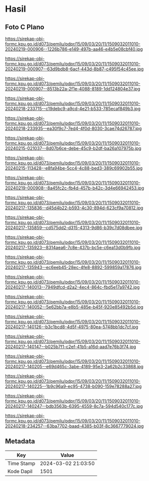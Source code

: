 # Hasil

## Foto C Plano

https://sirekap-obj-formc.kpu.go.id/d073/pemilu/pdpr/15/09/03/20/11/1509032011010-20240219-000906--1226b786-e149-497b-aa46-e4b5e08cbf40.jpg

https://sirekap-obj-formc.kpu.go.id/d073/pemilu/pdpr/15/09/03/20/11/1509032011010-20240219-000907--63d9bdb8-6acf-443d-8b87-c495f54c45ee.jpg

https://sirekap-obj-formc.kpu.go.id/d073/pemilu/pdpr/15/09/03/20/11/1509032011010-20240219-000907--8513b22a-2f1e-4088-8189-1dd124804e37.jpg

https://sirekap-obj-formc.kpu.go.id/d073/pemilu/pdpr/15/09/03/20/11/1509032011010-20240218-233715--c19debc9-a9cd-4e21-b533-785ecaf849b3.jpg

https://sirekap-obj-formc.kpu.go.id/d073/pemilu/pdpr/15/09/03/20/11/1509032011010-20240218-233935--ea30f9c7-7ed4-4f0d-8030-3cae74d26787.jpg

https://sirekap-obj-formc.kpu.go.id/d073/pemilu/pdpr/15/09/03/20/11/1509032011010-20240215-021037--8d07b6ce-debe-45c9-b2df-ba26a107975b.jpg

https://sirekap-obj-formc.kpu.go.id/d073/pemilu/pdpr/15/09/03/20/11/1509032011010-20240215-113428--e8fa94be-5cc4-4c88-bed3-389c69902b55.jpg

https://sirekap-obj-formc.kpu.go.id/d073/pemilu/pdpr/15/09/03/20/11/1509032011010-20240219-000908--8a45fc2c-fb4d-457b-b42c-3d4e66942453.jpg

https://sirekap-obj-formc.kpu.go.id/d073/pemilu/pdpr/15/09/03/20/11/1509032011010-20240217-135836--d45d4b22-b593-4c30-894d-623cf9a70812.jpg

https://sirekap-obj-formc.kpu.go.id/d073/pemilu/pdpr/15/09/03/20/11/1509032011010-20240217-135859--cd575dd2-d315-4313-9d86-b39c7d08dbee.jpg

https://sirekap-obj-formc.kpu.go.id/d073/pemilu/pdpr/15/09/03/20/11/1509032011010-20240217-135923--8314aea6-7c8e-437b-bc5e-c6ea13d0b9fb.jpg

https://sirekap-obj-formc.kpu.go.id/d073/pemilu/pdpr/15/09/03/20/11/1509032011010-20240217-135943--ec6eeb45-28ec-4fe8-8892-599859a17876.jpg

https://sirekap-obj-formc.kpu.go.id/d073/pemilu/pdpr/15/09/03/20/11/1509032011010-20240217-140013--7949dfcd-d2a2-4ec4-864c-fbd5e17a9742.jpg

https://sirekap-obj-formc.kpu.go.id/d073/pemilu/pdpr/15/09/03/20/11/1509032011010-20240217-140052--5e62bb7a-e8b5-485e-b45f-920e85492b5d.jpg

https://sirekap-obj-formc.kpu.go.id/d073/pemilu/pdpr/15/09/03/20/11/1509032011010-20240217-140126--b3c1bcd8-4d5f-4975-80ea-5748bb1dc7cf.jpg

https://sirekap-obj-formc.kpu.go.id/d073/pemilu/pdpr/15/09/03/20/11/1509032011010-20240217-140147--b025b7f1-c2ef-41b5-a16d-aad7e76b3f74.jpg

https://sirekap-obj-formc.kpu.go.id/d073/pemilu/pdpr/15/09/03/20/11/1509032011010-20240217-140205--e69d465c-3abe-4189-95e3-2a62b2c33868.jpg

https://sirekap-obj-formc.kpu.go.id/d073/pemilu/pdpr/15/09/03/20/11/1509032011010-20240217-140225--1b9c96a9-ec95-4738-b090-159e78288a27.jpg

https://sirekap-obj-formc.kpu.go.id/d073/pemilu/pdpr/15/09/03/20/11/1509032011010-20240217-140247--bdb3563b-6395-4559-8c7a-594d540c177c.jpg

https://sirekap-obj-formc.kpu.go.id/d073/pemilu/pdpr/15/09/03/20/11/1509032011010-20240218-234257--63ba7702-baad-4385-b03f-8c3667779024.jpg


## Metadata

| Key        | Value               |
| ---------- | ------------------- |
| Time Stamp | 2024-03-02 21:03:50 |
| Kode Dapil | 1501                |



